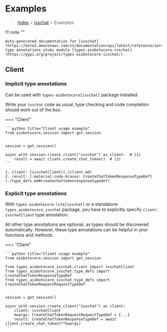 # Examples

> [Index](../README.md) > [ivschat](./README.md) > Examples

!!! note ""

    Auto-generated documentation for [ivschat](https://boto3.amazonaws.com/v1/documentation/api/latest/reference/services/ivschat.html#ivschat)
    type annotations stubs module [types-aiobotocore-ivschat](https://pypi.org/project/types-aiobotocore-ivschat/).

## Client

### Implicit type annotations

Can be used with `types-aiobotocore[ivschat]` package installed.

Write your `ivschat` code as usual,
type checking and code completion should work out of the box.



=== "Client"

    ```python title="Client usage example"
    from aiobotocore.session import get_session


    session = get_session()

    async with session.create_client("ivschat") as client:  # (1)
        result = await client.create_chat_token()  # (2)
    ```

    1. client: [ivschatClient](./client.md)
    2. result: [:material-code-braces: CreateChatTokenResponseTypeDef](./type_defs.md#createchattokenresponsetypedef) 






### Explicit type annotations

With `types-aiobotocore-lite[ivschat]`
or a standalone `types_aiobotocore_ivschat` package, you have to explicitly specify
`client: ivschatClient` type annotation.

All other type annotations are optional, as types should be discovered automatically.
However, these type annotations can be helpful in your functions and methods.


=== "Client"

    ```python title="Client usage example"
    from aiobotocore.session import get_session

    from types_aiobotocore_ivschat.client import ivschatClient
    from types_aiobotocore_ivschat.type_defs import CreateChatTokenResponseTypeDef
    from types_aiobotocore_ivschat.type_defs import CreateChatTokenRequestRequestTypeDef


    session = get_session()

    async with session.create_client("ivschat") as client:
        client: ivschatClient
        kwargs: CreateChatTokenRequestRequestTypeDef = {...}
        result: CreateChatTokenResponseTypeDef = await client.create_chat_token(**kwargs)
    ```




